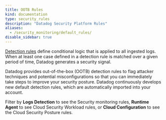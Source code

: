 ```yaml
---
title: OOTB Rules
kind: documentation
type: security_rules
description: "Datadog Security Platform Rules"
aliases:
  - /security_monitoring/default_rules/
disable_sidebar: true
---
```


[Detection rules][1] define conditional logic that is applied to all ingested logs. When at least one case defined in a detection rule is matched over a given period of time, Datadog generates a security signal.

Datadog provides out-of-the-box (OOTB) detection rules to flag attacker techniques and potential misconfigurations so that you can immediately take steps to improve your security posture. Datadog continuously develops new default detection rules, which are automatically imported into your account.

Filter by **Logs Detection** to see the Security monitoring rules, **Runtime Agent** to see Cloud Security Workload rules, or **Cloud Configuration** to see the Cloud Security Posture rules.

[1]: ../detection_rules
